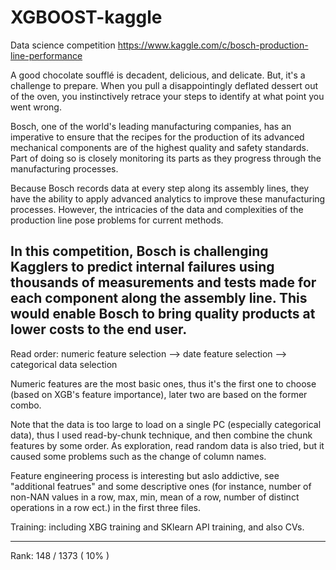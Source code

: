 # XGBOOST-kaggle
Data science competition
https://www.kaggle.com/c/bosch-production-line-performance

A good chocolate soufflé is decadent, delicious, and delicate. But, it's a challenge to prepare. 
When you pull a disappointingly deflated dessert out of the oven, you instinctively retrace your steps to identify 
at what point you went wrong. 

Bosch, one of the world's leading manufacturing companies, has an imperative to ensure that 
the recipes for the production of its advanced mechanical components are of the highest quality and safety standards. 
Part of doing so is closely monitoring its parts as they progress through the manufacturing processes.

Because Bosch records data at every step along its assembly lines, they have the ability to apply advanced analytics to improve these manufacturing processes. However, the intricacies of the data and complexities of the production line pose problems for current methods.

In this competition, Bosch is challenging Kagglers to predict internal failures using thousands of measurements and tests made for each component along the assembly line. This would enable Bosch to bring quality products at lower costs to the end user.
-------------------------------------------------------------------------------------------------------------------
Read order: numeric feature selection --> date feature selection --> categorical data selection

Numeric features are the most basic ones, thus it's the first one to choose (based on XGB's feature importance),
later two are based on the former combo.

Note that the data is too large to load on a single PC (especially categorical data), thus I used read-by-chunk technique, and then combine the chunk features by some order. As exploration, read random data is also tried, but it caused some problems such as the change of column names.

Feature engineering process is interesting but aslo addictive, see "additional featrues" and some descriptive ones (for instance, number of non-NAN values in a row, max, min, mean of a row, number of distinct operations in a row ect.) in the first three files.

Training: including XBG training and SKlearn API training, and also CVs.

--------------------------------------------------------------------------------------------------------
Rank: 148 / 1373 ( 10% )
